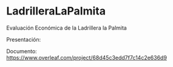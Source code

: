 # LadrilleraLaPalmita
Evaluación Económica de la Ladrillera la Palmita
<!-- https://www.youtube.com/watch?v=5XhxR9Vs6zc -->
Presentación:


Documento: https://www.overleaf.com/project/68d45c3edd7f7c14c2e636d9
